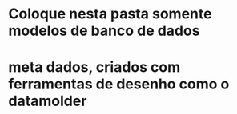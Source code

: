 # Coloque nesta pasta somente modelos de banco de dados
# meta dados, criados com ferramentas de desenho como o datamolder
